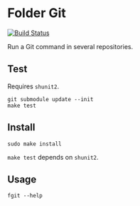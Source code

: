 Folder Git
==========

[![Build Status](https://travis-ci.org/l0b0/fgit.svg)](https://travis-ci.org/l0b0/fgit)

Run a Git command in several repositories.

Test
----

Requires `shunit2`.

    git submodule update --init
    make test

Install
-------

    sudo make install

`make test` depends on `shunit2`.

Usage
-----

    fgit --help
